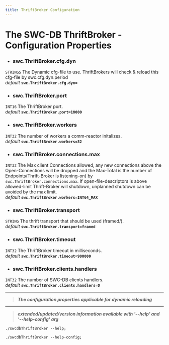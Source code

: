 ```yaml
---
title: ThriftBroker Configuration
---
```




# The SWC-DB ThriftBroker - Configuration Properties



* ### swc.ThriftBroker.cfg.dyn
```STRINGS```
The Dynamic cfg-file to use. ThriftBrokers will check & reload this cfg-file by swc.cfg.dyn.period \
_default_ **```swc.ThriftBroker.cfg.dyn=```**

* ### swc.ThriftBroker.port
```INT16```
The ThriftBroker port. \
_default_ **```swc.ThriftBroker.port=18000```**

* ### swc.ThriftBroker.workers
```INT32```
The number of workers a comm-reactor initalizes. \
_default_ **```swc.ThriftBroker.workers=32```**

* ### swc.ThriftBroker.connections.max
```INT32```
The Max client Connections allowed, any new connections above the Open-Connections will be dropped and the Max-Total is the number of Endpoints(Thrift-Broker is listening-on) by `swc.ThriftBroker.connections.max`. If open-file-descriptors is above allowed-limit Thrift-Broker will shutdown, unplanned shutdown can be avoided by the max limit. \
_default_ **```swc.ThriftBroker.workers=INT64_MAX```**

* ### swc.ThriftBroker.transport
```STRING```
The thrift transport that should be used (framed/). \
_default_ **```swc.ThriftBroker.transport=framed```**

* ### swc.ThriftBroker.timeout
```INT32```
The ThriftBroker timeout in milliseconds. \
_default_ **```swc.ThriftBroker.timeout=900000```**

* ### swc.ThriftBroker.clients.handlers
```INT32```
The number of SWC-DB clients handlers. \
_default_ **```swc.ThriftBroker.clients.handlers=8```**



***

 > **_The configuration properties applicable for dynamic reloading_**

***

 > _**extended/updated/version information available with '--help' and '--help-config' arg**_

```
./swcdbThriftBroker --help;
```

```
./swcdbThriftBroker --help-config;
```
